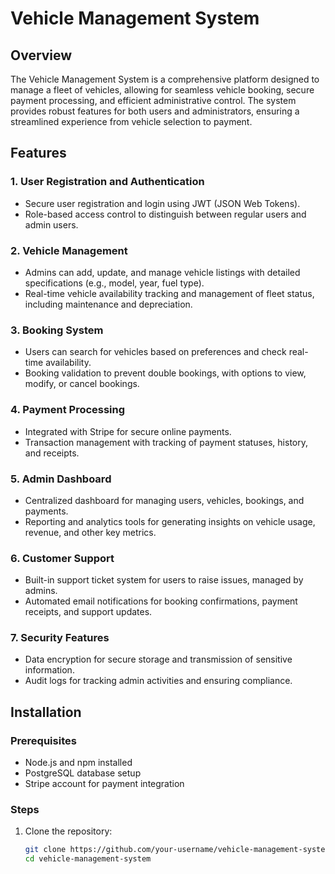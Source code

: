 # Vehicle Management System

## Overview

The Vehicle Management System is a comprehensive platform designed to manage a fleet of vehicles, allowing for seamless vehicle booking, secure payment processing, and efficient administrative control. The system provides robust features for both users and administrators, ensuring a streamlined experience from vehicle selection to payment.

## Features

### 1. User Registration and Authentication
- Secure user registration and login using JWT (JSON Web Tokens).
- Role-based access control to distinguish between regular users and admin users.

### 2. Vehicle Management
- Admins can add, update, and manage vehicle listings with detailed specifications (e.g., model, year, fuel type).
- Real-time vehicle availability tracking and management of fleet status, including maintenance and depreciation.

### 3. Booking System
- Users can search for vehicles based on preferences and check real-time availability.
- Booking validation to prevent double bookings, with options to view, modify, or cancel bookings.

### 4. Payment Processing
- Integrated with Stripe for secure online payments.
- Transaction management with tracking of payment statuses, history, and receipts.

### 5. Admin Dashboard
- Centralized dashboard for managing users, vehicles, bookings, and payments.
- Reporting and analytics tools for generating insights on vehicle usage, revenue, and other key metrics.

### 6. Customer Support
- Built-in support ticket system for users to raise issues, managed by admins.
- Automated email notifications for booking confirmations, payment receipts, and support updates.

### 7. Security Features
- Data encryption for secure storage and transmission of sensitive information.
- Audit logs for tracking admin activities and ensuring compliance.

## Installation

### Prerequisites
- Node.js and npm installed
- PostgreSQL database setup
- Stripe account for payment integration

### Steps

1. Clone the repository:
   ```bash
   git clone https://github.com/your-username/vehicle-management-system.git
   cd vehicle-management-system

